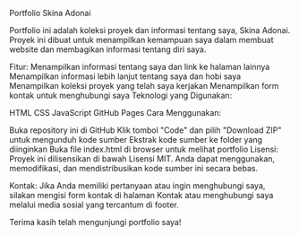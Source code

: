 Portfolio Skina Adonai

Portfolio ini adalah koleksi proyek dan informasi tentang saya, Skina Adonai. Proyek ini dibuat untuk menampilkan kemampuan saya dalam membuat website dan membagikan informasi tentang diri saya.

Fitur:
Menampilkan informasi tentang saya dan link ke halaman lainnya
Menampilkan informasi lebih lanjut tentang saya dan hobi saya
Menampilkan koleksi proyek yang telah saya kerjakan
Menampilkan form kontak untuk menghubungi saya
Teknologi yang Digunakan:

HTML
CSS
JavaScript
GitHub Pages
Cara Menggunakan:

Buka repository ini di GitHub
Klik tombol "Code" dan pilih "Download ZIP" untuk mengunduh kode sumber
Ekstrak kode sumber ke folder yang diinginkan
Buka file index.html di browser untuk melihat portfolio
Lisensi: Proyek ini dilisensikan di bawah Lisensi MIT. Anda dapat menggunakan, memodifikasi, dan mendistribusikan kode sumber ini secara bebas.

Kontak: Jika Anda memiliki pertanyaan atau ingin menghubungi saya, silakan mengisi form kontak di halaman Kontak atau menghubungi saya melalui media sosial yang tercantum di footer.

Terima kasih telah mengunjungi portfolio saya!